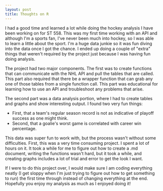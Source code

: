 ```yaml
---
layout: post
title: Thoughts on R
---
```


I had a good time and learned a lot while doing the hockey analysis I have been working on for ST 558. This was my first time working with an API and although I'm a sports fan, I've never been much into hockey, so I was able to learn a little about the sport. I'm a huge data junkie so it was fun diving into the data once I got the chance. I ended up doing a couple of "extra" things that weren't required by the project just because I was having fun doing analysis.

The project had two major components. The first was to create functions that can communicate with the NHL API and pull the tables that are called. This part also required that there be a wrapper function that can grab any one of those tables from a single function call. This part was educational for learning how to use an API and troubleshoot any problems that arise.

The second part was a data analysis portion, where I had to create tables and graphs and show interesting output. I found two very fun things:
* First, that a team's regular season record is not as indicative of playoff success as one might think.
* Second, that a goalie's worst game is correlated with career win percentage.

This data was super fun to work with, but the process wasn't without some difficulties. First, this was a very time consuming project. I spent a lot of hours on it. It took a while for me to figure out how to create a .md document, writing the functions wasn't hard, but it took a while, and creating graphs includes a lot of trial and error to get the look I want.

If I were to do this project over, I would make sure I am coding everything neatly (I get sloppy when I'm just trying to figure out how to get something to run) the first time through instead of changing everything at the end. Hopefully you enjoy my analysis as much as I enjoyed doing it!

